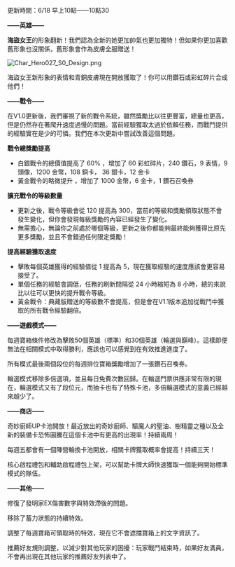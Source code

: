 更新時間：6/18 早上10點——10點30

 

**——英雄——**

**海盜女王**的形象翻新！我們認為全新的她更加帥氣也更加獨特！但如果你更加喜歡舊形象也沒關係，舊形象會作為皮膚全服贈送！

![Char_Hero027_S0_Design.png](https://myturn.feiyuglobal.com/public/upload/20200617_8f37dfabd5995.png)

海盜女王新形象的表情和青銅皮膚現在開放獲取了！你可以用鑽石或彩虹碎片合成他們！




**——戰令——**

在V1.0更新後，我們審視了新的戰令系統，雖然獎勵比以往更豐富，總量也更高，但是仍然存在著爬升速度過慢的問題。當前經驗獲取太過於依賴任務，而戰鬥提供的經驗實在是少的可憐。我們在本次更新中嘗試改善這個問題。



**戰令總獎勵提高**                                        

- 白銀戰令的總價值提高了 60% ，增加了 60 彩虹碎片，240 鑽石，9 表情，9 頭像，1200 金幣，108 銅卡， 36 銀卡，12 金卡    
- 黃金戰令的略微提升 ，增加了 1000 金幣，6 金卡，1 鑽石召喚券                

**擴充戰令的等級數量**                                        

- 更新之後，戰令等級會從 120 提高為 300，當前的等級和獎勵領取狀態不會發生變化，但你會發現每級獎勵的內容已經發生了變化。
- 無需擔心，無論你之前處於哪個等級，更新之後你都能夠最終能夠獲得比原先更多獎勵，並且不會錯過任何限定獎勵！    

**提高經驗獲取速度**                                        

- 擊敗每個英雄獲得的經驗值從 1 提高為 5，現在獲取經驗的速度應該會更容易接受了。
- 單個任務的經驗會調低，任務的刷新間隔從 24 小時縮短為 8 小時，總的來說比以往可以更快的提升戰令等級。    
- 黃金戰令：典藏版贈送的等級數不會提高，但是會在V1.1版本追加從戰鬥中獲取的所有戰令經驗翻倍。                      




**——遊戲模式——**

每週寶箱條件修改為擊敗50個英雄（標準）和30個英雄（輪選與巔峰）。這樣即便無法在相關模式中取得勝利，應該也可以感覺到在有效推進進度了。

所有模式最後兩個段位的每週排位寶箱獎勵增加了一張鑽石召喚券。

輪選模式移除多倍選項，並且每日免費次數回歸。在輪選門票供應非常有限的現在，輪選模式又有了段位元，而抽卡也有了特殊卡池，多倍輪選模式的意義已經越來越少了。




**——商店——**

奇妙廚師UP卡池開放！最近放出的奇妙廚師、驅魔人的聖油、樹精靈之種以及全新的裝備卡恐怖圖騰在這個卡池中有更高的出現率！持續兩周！

每週五都會有一個陣營輪換卡池開放，相關卡牌獲取概率會提高！持續三天！

核心啟程禮包和輔助啟程禮包上架，可以幫助卡牌大師快速獲取一個能夠開始標準模式的隊伍。

 

**——其他——**

修復了發明家EX傷害數字與特效滯後的問題。

移除了蓄力狀態的持續特效。

調整了每週寶箱可領取時的特效，現在它不會遮擋寶箱上的文字資訊了。

推薦好友規則調整，以減少對其他玩家的困擾：玩家戰鬥結束時，如果好友滿員，不會再出現在其他玩家的推薦好友列表中了。